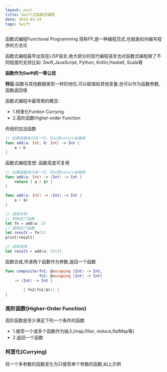 ```yaml
---
layout: post
title: Swift之函数式编程
date: 2019-03-24
tags: Swift
---
```


函数式编程Functional Programming 简称FP,是一种编程范式,也就是如何编写程序的方法论

函数式编程最早出现在LISP语言,绝大部分的现代编程语言也对函数式编程做了不同程度的支持比如:
Swift,JavaScript, Python, Kotlin,Haskell, Scala等

**函数作为Swift的一等公民**

**特征**:函数与其他数据类型一样的地位,可以赋值给其他变量,也可以作为函数参数,函数返回值

函数式编程中最常用的概念: 
- 1.柯里化Funtion Currying
- 2.高阶函数Higher-order Function

传统的加法函数
```swift
// 如果函数体只有一行，可以把return省略掉
func add(a: Int, b: Int) -> Int {
    a + b
}
```

函数式编程思想: 函数高度可复用
```swift
// 如果函数体只有一行，可以把return省略掉
func add(a: Int) -> (Int) -> Int {
    return { a + $0 }
}

func add(a: Int) -> (Int) -> Int {
    a + $0
}

// 调用示例
// 获取这个函数
let fn = add(a: 3)
// 调用这个函数
let result = fn(3)
print(result)

// 连续调用
let result = add(a: 3)(3)
```

函数合成,传递两个函数作为参数,返回一个函数
```swift
func composite(fn1: @escaping (Int) -> Int,
               fn2: @escaping (Int) -> Int)
    -> (Int) -> Int {
    
        { fn2(fn1($0)) }
}
```

### 高阶函数(Higher-Order Function)
高阶函数是至少满足下列一个条件的函数
- 1.接受一个或多个函数作为输入(map,filter, reduce,flatMap等)
- 2.返回一个函数

### 柯里化(Currying)
将一个多参数的函数变化为只接受单个参数的函数,如上示例
